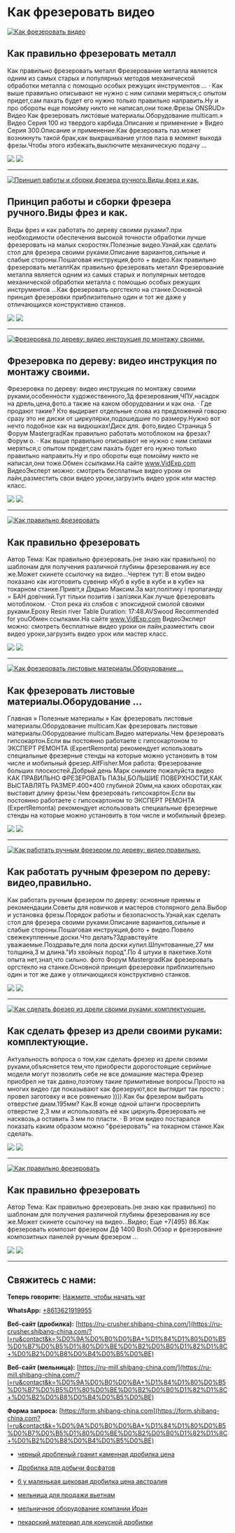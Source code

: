 # Как фрезеровать видео

<a href="https://swt.shibang-china.com/?l=ru&img&k=%D0%9A%D0%B0%D0%BA+%D1%84%D1%80%D0%B5%D0%B7%D0%B5%D1%80%D0%BE%D0%B2%D0%B0%D1%82%D1%8C+%D0%B2%D0%B8%D0%B4%D0%B5%D0%BE" target="_blank">![Как фрезеровать видео](http://static.shibang-china.com/all-800x300/945.jpg)</a>

## Как правильно фрезеровать металл
Как правильно фрезеровать металл Фрезерование металла является одним из самых старых и популярных методов механической обработки металла с помощью особых режущих инструментов …&nbsp;&#0183;&#32;Как выше правильно описывают не нужно с ним силами меряться,с опытом придет,сам пахать будет его нужно только правильно направить.Ну и про обороты еще помойму никто не написал,они тоже.Фрезы ONSRUD&#187; Видео Как фрезеровать листовые материалы.Оборудование multicam.&#187; Видео Серия 100 из твердого карбида.Описание и применение &#187; Видео Серия 300.Описание и применение.Как фрезеровать паз.может возникнуть такой брак,как выкрашивание углов паза в момент выхода фрезы.Чтобы этого избежать,выключите механическую подачу …


<a href="https://whatsapp.shibangsoft.com/WhatsApp.php" target="_blank" title="WhatsApp">![](http://static.shibang-china.com/icon/whatsapp.png)</a> <a href="https://swt.shibang-china.com/?l=ru&icon&k=%D0%9A%D0%B0%D0%BA+%D1%84%D1%80%D0%B5%D0%B7%D0%B5%D1%80%D0%BE%D0%B2%D0%B0%D1%82%D1%8C+%D0%B2%D0%B8%D0%B4%D0%B5%D0%BE" target="_blank">![](http://static.shibang-china.com/icon/chat-ru.png)</a>

---

<a href="https://swt.shibang-china.com/?l=ru&img&k=%D0%9A%D0%B0%D0%BA+%D1%84%D1%80%D0%B5%D0%B7%D0%B5%D1%80%D0%BE%D0%B2%D0%B0%D1%82%D1%8C+%D0%B2%D0%B8%D0%B4%D0%B5%D0%BE" target="_blank">![Принцип работы и сборки фрезера ручного.Виды фрез и как.](http://static.shibang-china.com/all-800x300/1116.jpg)</a>

## Принцип работы и сборки фрезера ручного.Виды фрез и как.
Виды фрез и как работать по дереву своими руками?.при необходимости обеспечения высокой точности обработки лучше фрезеровать на малых скоростях.Полезные видео.Узнай,как сделать стол для фрезера своими руками.Описание вариантов,сильные и слабые стороны.Пошаговая инструкция,фото + видео.Как правильно фрезеровать металлКак правильно фрезеровать металл Фрезерование металла является одним из самых старых и популярных методов механической обработки металла с помощью особых режущих инструментов …Как фрезеровать оргстекло на станке.Основной принцип фрезеровки приблизительно один и тот же даже у отличающихся конструктивно станков.


<a href="https://whatsapp.shibangsoft.com/WhatsApp.php" target="_blank" title="WhatsApp">![](http://static.shibang-china.com/icon/whatsapp.png)</a> <a href="https://swt.shibang-china.com/?l=ru&icon&k=%D0%9A%D0%B0%D0%BA+%D1%84%D1%80%D0%B5%D0%B7%D0%B5%D1%80%D0%BE%D0%B2%D0%B0%D1%82%D1%8C+%D0%B2%D0%B8%D0%B4%D0%B5%D0%BE" target="_blank">![](http://static.shibang-china.com/icon/chat-ru.png)</a>

---

<a href="https://swt.shibang-china.com/?l=ru&img&k=%D0%9A%D0%B0%D0%BA+%D1%84%D1%80%D0%B5%D0%B7%D0%B5%D1%80%D0%BE%D0%B2%D0%B0%D1%82%D1%8C+%D0%B2%D0%B8%D0%B4%D0%B5%D0%BE" target="_blank">![Фрезеровка по дереву: видео инструкция по монтажу своими.](http://static.shibang-china.com/all-800x300/390.jpg)</a>

## Фрезеровка по дереву: видео инструкция по монтажу своими.
Фрезеровка по дереву: видео инструкция по монтажу своими руками,особенности художественного,3д фрезерования,ЧПУ,насадок на дрель,цена,фото.а также на каком оборудовании и как она.&nbsp;&#0183;&#32;Где продают такие? Кто выдирает отдельные слова из предложений говорю сразу это не диски от циркулярки,подошедшие по размеру.Нужно вот нечто подобное как на видюшках!Диск для. фото,видео Страница 5 Форум MastergradКак правильно работать мотоблоком на фрезах? Форум о.&nbsp;&#0183;&#32;Как выше правильно описывают не нужно с ним силами меряться,с опытом придет,сам пахать будет его нужно только правильно направить.Ну и про обороты еще помойму никто не написал,они тоже.Обмен ссылками.На сайте www.VidExp.com ВидеоЭксперт можно: смотреть бесплатные видео уроки он лайн,разместить свои видео уроки,загрузить видео урок или мастер класс.


<a href="https://whatsapp.shibangsoft.com/WhatsApp.php" target="_blank" title="WhatsApp">![](http://static.shibang-china.com/icon/whatsapp.png)</a> <a href="https://swt.shibang-china.com/?l=ru&icon&k=%D0%9A%D0%B0%D0%BA+%D1%84%D1%80%D0%B5%D0%B7%D0%B5%D1%80%D0%BE%D0%B2%D0%B0%D1%82%D1%8C+%D0%B2%D0%B8%D0%B4%D0%B5%D0%BE" target="_blank">![](http://static.shibang-china.com/icon/chat-ru.png)</a>

---

<a href="https://swt.shibang-china.com/?l=ru&img&k=%D0%9A%D0%B0%D0%BA+%D1%84%D1%80%D0%B5%D0%B7%D0%B5%D1%80%D0%BE%D0%B2%D0%B0%D1%82%D1%8C+%D0%B2%D0%B8%D0%B4%D0%B5%D0%BE" target="_blank">![Как правильно фрезеровать](http://static.shibang-china.com/all-800x300/1381.jpg)</a>

## Как правильно фрезеровать
Автор Тема: Как правильно фрезеровать.(не знаю как правильно) по шаблонам для получения различной глубины фрезерования.ну все же.Может скинете ссылочку на видео…Чертеж тут: В етом видео показано как изготовить сувенир &#171;Куб в кубе в кубе и в кубе&#187; на токарном станке.Привіт,я Дядько Максим.За мат,політику і пропаганду = БАН довічний.Тут тільки позитив і залізяки.Как лучше фрезеровать мотоблоком.&nbsp;&#0183;&#32;Стол река из слэбов с эпоксидной смолой своими руками.Epoxy Resin river Table Duration: 17:48.AVSwood Recommended for youОбмен ссылками.На сайте www.VidExp.com ВидеоЭксперт можно: смотреть бесплатные видео уроки он лайн,разместить свои видео уроки,загрузить видео урок или мастер класс.


<a href="https://whatsapp.shibangsoft.com/WhatsApp.php" target="_blank" title="WhatsApp">![](http://static.shibang-china.com/icon/whatsapp.png)</a> <a href="https://swt.shibang-china.com/?l=ru&icon&k=%D0%9A%D0%B0%D0%BA+%D1%84%D1%80%D0%B5%D0%B7%D0%B5%D1%80%D0%BE%D0%B2%D0%B0%D1%82%D1%8C+%D0%B2%D0%B8%D0%B4%D0%B5%D0%BE" target="_blank">![](http://static.shibang-china.com/icon/chat-ru.png)</a>

---

<a href="https://swt.shibang-china.com/?l=ru&img&k=%D0%9A%D0%B0%D0%BA+%D1%84%D1%80%D0%B5%D0%B7%D0%B5%D1%80%D0%BE%D0%B2%D0%B0%D1%82%D1%8C+%D0%B2%D0%B8%D0%B4%D0%B5%D0%BE" target="_blank">![Как фрезеровать листовые материалы.Оборудование …](http://static.shibang-china.com/all-800x300/740.jpg)</a>

## Как фрезеровать листовые материалы.Оборудование …
Главная &#187; Полезные материалы &#187; Как фрезеровать листовые материалы.Оборудование multicam.Как фрезеровать листовые материалы.Оборудование multicam.Видео материалы.Чем фрезеровать гипсокартон.Если вы постоянно работаете с гипсокартоном то ЭКСПЕРТ РЕМОНТА (ExpertRemonta) рекомендует использовать специальные фрезерные стенды на которые можно установить в том числе и мобильный фрезер.AlfFisher.Моя работа: Фрезерование больших плоскостей.Добрый день Марк снимите пожалуйста видео КАК ПРАВИЛЬНО ФРЕЗЕРОВАТЬ ПАЗЫ,БОЛЬШИЕ ПОВЕРХНОСТИ,КАК ВЫСТАВЛЯТЬ РАЗМЕР.400*400 глубиной 20мм,на каких оборотах,как выставит длину фрезы.Чем фрезеровать гипсокартон.Если вы постоянно работаете с гипсокартоном то ЭКСПЕРТ РЕМОНТА (ExpertRemonta) рекомендует использовать специальные фрезерные стенды на которые можно установить в том числе и мобильный фрезер.


<a href="https://whatsapp.shibangsoft.com/WhatsApp.php" target="_blank" title="WhatsApp">![](http://static.shibang-china.com/icon/whatsapp.png)</a> <a href="https://swt.shibang-china.com/?l=ru&icon&k=%D0%9A%D0%B0%D0%BA+%D1%84%D1%80%D0%B5%D0%B7%D0%B5%D1%80%D0%BE%D0%B2%D0%B0%D1%82%D1%8C+%D0%B2%D0%B8%D0%B4%D0%B5%D0%BE" target="_blank">![](http://static.shibang-china.com/icon/chat-ru.png)</a>

---

<a href="https://swt.shibang-china.com/?l=ru&img&k=%D0%9A%D0%B0%D0%BA+%D1%84%D1%80%D0%B5%D0%B7%D0%B5%D1%80%D0%BE%D0%B2%D0%B0%D1%82%D1%8C+%D0%B2%D0%B8%D0%B4%D0%B5%D0%BE" target="_blank">![Как работать ручным фрезером по дереву: видео,правильно.](http://static.shibang-china.com/all-800x300/1115.jpg)</a>

## Как работать ручным фрезером по дереву: видео,правильно.
Как работать ручным фрезером по дереву: основные приемы и рекомендации.Советы для новичков и мастеров столярного дела.Выбор и установка фрезы.Порядок работы и безопасность.Узнай,как сделать стол для фрезера своими руками.Описание вариантов,сильные и слабые стороны.Пошаговая инструкция,фото + видео.Повело свежекупленные доски.Что делать?Здравствуйте уважаемые.Поздравьте,для пола доски купил.Шпунтованные,27 мм толщина,3 м длина.&quot;Из хвойных пород&quot;.По 4 штуки в пакетике.Хотя опыта нет,знал,что сильно. фото Форум MastergradКак фрезеровать оргстекло на станке.Основной принцип фрезеровки приблизительно один и тот же даже у отличающихся конструктивно станков.


<a href="https://whatsapp.shibangsoft.com/WhatsApp.php" target="_blank" title="WhatsApp">![](http://static.shibang-china.com/icon/whatsapp.png)</a> <a href="https://swt.shibang-china.com/?l=ru&icon&k=%D0%9A%D0%B0%D0%BA+%D1%84%D1%80%D0%B5%D0%B7%D0%B5%D1%80%D0%BE%D0%B2%D0%B0%D1%82%D1%8C+%D0%B2%D0%B8%D0%B4%D0%B5%D0%BE" target="_blank">![](http://static.shibang-china.com/icon/chat-ru.png)</a>

---

<a href="https://swt.shibang-china.com/?l=ru&img&k=%D0%9A%D0%B0%D0%BA+%D1%84%D1%80%D0%B5%D0%B7%D0%B5%D1%80%D0%BE%D0%B2%D0%B0%D1%82%D1%8C+%D0%B2%D0%B8%D0%B4%D0%B5%D0%BE" target="_blank">![Как сделать фрезер из дрели своими руками: комплектующие.](http://static.shibang-china.com/all-800x300/377.jpg)</a>

## Как сделать фрезер из дрели своими руками: комплектующие.
Актуальность вопроса о том,как сделать фрезер из дрели своими руками,объясняется тем,что приобрести дорогостоящие серийные модели могут позволить себе не все домашние мастера.Фрезер приобрел не так давно,поэтому такие примитивные вопросы.Просто на многих видео где показывают как фрезеруют,все выглядит так просто : провел заготовку и все ровненько )))).Как бы фрезером выбрать отверстие диам.195мм? Как.В конце одной штанги просверлить отверстие 2,3 мм и использовать её как циркуль.Фрезеровать не насквозь,а оставить 3 мм по пласти.&nbsp;&#0183;&#32;В этом видео постарался показать каким образом можно &quot;фрезеровать&quot; на токарном станке.Как сделать.


<a href="https://whatsapp.shibangsoft.com/WhatsApp.php" target="_blank" title="WhatsApp">![](http://static.shibang-china.com/icon/whatsapp.png)</a> <a href="https://swt.shibang-china.com/?l=ru&icon&k=%D0%9A%D0%B0%D0%BA+%D1%84%D1%80%D0%B5%D0%B7%D0%B5%D1%80%D0%BE%D0%B2%D0%B0%D1%82%D1%8C+%D0%B2%D0%B8%D0%B4%D0%B5%D0%BE" target="_blank">![](http://static.shibang-china.com/icon/chat-ru.png)</a>

---

<a href="https://swt.shibang-china.com/?l=ru&img&k=%D0%9A%D0%B0%D0%BA+%D1%84%D1%80%D0%B5%D0%B7%D0%B5%D1%80%D0%BE%D0%B2%D0%B0%D1%82%D1%8C+%D0%B2%D0%B8%D0%B4%D0%B5%D0%BE" target="_blank">![Как правильно фрезеровать](http://static.shibang-china.com/all-800x300/1386.jpg)</a>

## Как правильно фрезеровать
Автор Тема: Как правильно фрезеровать.(не знаю как правильно) по шаблонам для получения различной глубины фрезерования.ну все же.Может скинете ссылочку на видео…Видео; Еще +7(495) 86.Как фрезеровать композит фрезером Дф 1400 Bosh.Обзор и фрезерование композитных панелей ручным фрезером …

<a href="https://whatsapp.shibangsoft.com/WhatsApp.php" target="_blank" title="WhatsApp">![](http://static.shibang-china.com/icon/whatsapp.png)</a> <a href="https://swt.shibang-china.com/?l=ru&icon&k=%D0%9A%D0%B0%D0%BA+%D1%84%D1%80%D0%B5%D0%B7%D0%B5%D1%80%D0%BE%D0%B2%D0%B0%D1%82%D1%8C+%D0%B2%D0%B8%D0%B4%D0%B5%D0%BE" target="_blank">![](http://static.shibang-china.com/icon/chat-ru.png)</a>

---
## Свяжитесь с нами:

**Теперь говорите:** [Нажмите, чтобы начать чат](https://swt.shibang-china.com?l=ru&contact&k=%D0%9A%D0%B0%D0%BA+%D1%84%D1%80%D0%B5%D0%B7%D0%B5%D1%80%D0%BE%D0%B2%D0%B0%D1%82%D1%8C+%D0%B2%D0%B8%D0%B4%D0%B5%D0%BE)

**WhatsApp:**  [+8613621919955](https://whatsapp.shibangsoft.com/WhatsApp.php)

**Веб-сайт (дробилка):** [https://ru-crusher.shibang-china.com/](https://ru-crusher.shibang-china.com/?l=ru&contact&k=%D0%9A%D0%B0%D0%BA+%D1%84%D1%80%D0%B5%D0%B7%D0%B5%D1%80%D0%BE%D0%B2%D0%B0%D1%82%D1%8C+%D0%B2%D0%B8%D0%B4%D0%B5%D0%BE)

**Веб-сайт (мельница):** [https://ru-mill.shibang-china.com/](https://ru-mill.shibang-china.com/?l=ru&contact&k=%D0%9A%D0%B0%D0%BA+%D1%84%D1%80%D0%B5%D0%B7%D0%B5%D1%80%D0%BE%D0%B2%D0%B0%D1%82%D1%8C+%D0%B2%D0%B8%D0%B4%D0%B5%D0%BE)

**Форма запроса:** [https://form.shibang-china.com](https://form.shibang-china.com?l=ru&contact&k=%D0%9A%D0%B0%D0%BA+%D1%84%D1%80%D0%B5%D0%B7%D0%B5%D1%80%D0%BE%D0%B2%D0%B0%D1%82%D1%8C+%D0%B2%D0%B8%D0%B4%D0%B5%D0%BE)

* [черный дробленый гранит каменная дробилка цена](../123/%D1%87%D0%B5%D1%80%D0%BD%D1%8B%D0%B9%20%D0%B4%D1%80%D0%BE%D0%B1%D0%BB%D0%B5%D0%BD%D1%8B%D0%B9%20%D0%B3%D1%80%D0%B0%D0%BD%D0%B8%D1%82%20%D0%BA%D0%B0%D0%BC%D0%B5%D0%BD%D0%BD%D0%B0%D1%8F%20%D0%B4%D1%80%D0%BE%D0%B1%D0%B8%D0%BB%D0%BA%D0%B0%20%D1%86%D0%B5%D0%BD%D0%B0.md)

* [Дробилка для добычи фосфатов](../122/%D0%94%D1%80%D0%BE%D0%B1%D0%B8%D0%BB%D0%BA%D0%B0%20%D0%B4%D0%BB%D1%8F%20%D0%B4%D0%BE%D0%B1%D1%8B%D1%87%D0%B8%20%D1%84%D0%BE%D1%81%D1%84%D0%B0%D1%82%D0%BE%D0%B2.md)

* [б  у маленькая щековая дробилка цена австралия](../123/%D0%B1%20%20%D1%83%20%D0%BC%D0%B0%D0%BB%D0%B5%D0%BD%D1%8C%D0%BA%D0%B0%D1%8F%20%D1%89%D0%B5%D0%BA%D0%BE%D0%B2%D0%B0%D1%8F%20%D0%B4%D1%80%D0%BE%D0%B1%D0%B8%D0%BB%D0%BA%D0%B0%20%D1%86%D0%B5%D0%BD%D0%B0%20%D0%B0%D0%B2%D1%81%D1%82%D1%80%D0%B0%D0%BB%D0%B8%D1%8F.md)

* [мельница для продажи вьетнам](../124/%D0%BC%D0%B5%D0%BB%D1%8C%D0%BD%D0%B8%D1%86%D0%B0%20%D0%B4%D0%BB%D1%8F%20%D0%BF%D1%80%D0%BE%D0%B4%D0%B0%D0%B6%D0%B8%20%D0%B2%D1%8C%D0%B5%D1%82%D0%BD%D0%B0%D0%BC.md)

* [мельничное оборудование компании Иран](../123/%D0%BC%D0%B5%D0%BB%D1%8C%D0%BD%D0%B8%D1%87%D0%BD%D0%BE%D0%B5%20%D0%BE%D0%B1%D0%BE%D1%80%D1%83%D0%B4%D0%BE%D0%B2%D0%B0%D0%BD%D0%B8%D0%B5%20%D0%BA%D0%BE%D0%BC%D0%BF%D0%B0%D0%BD%D0%B8%D0%B8%20%D0%98%D1%80%D0%B0%D0%BD.md)

* [пекарский материал для конусной дробилки](../121/%D0%BF%D0%B5%D0%BA%D0%B0%D1%80%D1%81%D0%BA%D0%B8%D0%B9%20%D0%BC%D0%B0%D1%82%D0%B5%D1%80%D0%B8%D0%B0%D0%BB%20%D0%B4%D0%BB%D1%8F%20%D0%BA%D0%BE%D0%BD%D1%83%D1%81%D0%BD%D0%BE%D0%B9%20%D0%B4%D1%80%D0%BE%D0%B1%D0%B8%D0%BB%D0%BA%D0%B8.md)